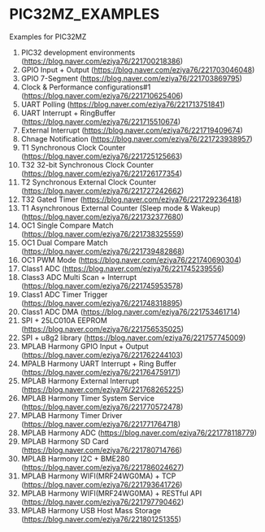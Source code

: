 # PIC32MZ_EXAMPLES
 Examples for PIC32MZ

1. PIC32 development environments (https://blog.naver.com/eziya76/221700218386)
2. GPIO Input + Output (https://blog.naver.com/eziya76/221703046048)
3. GPIO 7-Segment (https://blog.naver.com/eziya76/221703869795)
4. Clock & Performance configurations#1 (https://blog.naver.com/eziya76/221710625406)
5. UART Polling (https://blog.naver.com/eziya76/221713751841)
6. UART Interrupt + RingBuffer (https://blog.naver.com/eziya76/221715510674)
7. External Interrupt (https://blog.naver.com/eziya76/221719409674)
8. Chnage Notification (https://blog.naver.com/eziya76/221723938957)
9. T1 Synchronous Clock Counter (https://blog.naver.com/eziya76/221725125663)
10. T32 32-bit Synchronous Clock Counter (https://blog.naver.com/eziya76/221726177354)
11. T2 Synchronous External Clock Counter (https://blog.naver.com/eziya76/221727242662)
12. T32 Gated Timer (https://blog.naver.com/eziya76/221729236418)
13. T1 Asynchronous External Counter (Sleep mode & Wakeup)(https://blog.naver.com/eziya76/221732377680)
14. OC1 Single Compare Match (https://blog.naver.com/eziya76/221738325559)
15. OC1 Dual Compare Match (https://blog.naver.com/eziya76/221739482868)
16. OC1 PWM Mode (https://blog.naver.com/eziya76/221740690304)
17. Class1 ADC (https://blog.naver.com/eziya76/221745239556)
18. Class3 ADC Multi Scan + Interrupt (https://blog.naver.com/eziya76/221745953578)
19. Class1 ADC Timer Trigger (https://blog.naver.com/eziya76/221748318895)
20. Class1 ADC DMA (https://blog.naver.com/eziya76/221753461714)
21. SPI + 25LC010A EEPROM (https://blog.naver.com/eziya76/221756535025)
22. SPI + u8g2 library (https://blog.naver.com/eziya76/221757745009)
23. MPLAB Harmony GPIO Input + Output (https://blog.naver.com/eziya76/221762244103)
24. MPALB Harmony UART Interrupt + Ring Buffer (https://blog.naver.com/eziya76/221764759171)
25. MPLAB Harmony External Interrupt (https://blog.naver.com/eziya76/221768265225)
26. MPLAB Harmony Timer System Service (https://blog.naver.com/eziya76/221770572478)
27. MPLAB Harmony Timer Driver (https://blog.naver.com/eziya76/221771764718)
28. MPLAB Harmony ADC (https://blog.naver.com/eziya76/221778118779)
29. MPLAB Harmony SD Card (https://blog.naver.com/eziya76/221780714766)
30. MPLAB Harmony I2C + BME280 (https://blog.naver.com/eziya76/221786024627)
31. MPLAB Harmony WIFI(MRF24WG0MA) + TCP (https://blog.naver.com/eziya76/221793641726)
32. MPLAB Harmony WIFI(MRF24WG0MA) + RESTful API (https://blog.naver.com/eziya76/221797790462)
33. MPLAB Harmony USB Host Mass Storage (https://blog.naver.com/eziya76/221801251355)
